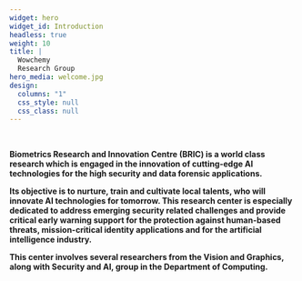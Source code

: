 ```yaml
---
widget: hero
widget_id: Introduction
headless: true
weight: 10
title: |
  Wowchemy  
  Research Group
hero_media: welcome.jpg
design:
  columns: "1"
  css_style: null
  css_class: null
---
```

<br>

**Biometrics Research and Innovation Centre (BRIC) is a world class research which is engaged in the innovation of cutting-edge AI technologies for the high security and data forensic applications.**

**Its objective is to nurture, train and cultivate local talents, who will innovate AI technologies for tomorrow. This research center is especially dedicated to address emerging security related challenges and provide critical early warning support for the protection against human-based threats, mission-critical identity applications and for the artificial intelligence industry.**

**This center involves several researchers from the Vision and Graphics, along with Security and AI, group in the Department of Computing.**